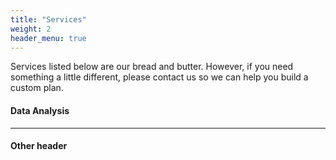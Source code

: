 ```yaml
---
title: "Services"
weight: 2
header_menu: true
---
```



Services listed below are our bread and butter. However, if you need something a little different, please contact us so we can help you build a custom plan.


#### Data Analysis

---

#### Other header


<!-- 
Want to learn more about my services?

Check out [this page](services) I created. It carries a lot more details...
 -->
